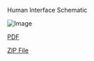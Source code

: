 Human Interface Schematic

![Image](https://github.com/user-attachments/assets/f34ce3f0-502b-479a-9ae3-a64a065d44cf)

[PDF](https://github.com/user-attachments/files/19020329/UpdatedEGR314Schematic.pdf)

[ZIP File](https://github.com/ibmyers2/EGR314_Team309_IBM/raw/refs/heads/main/EGR314HI%20(2).zip)
